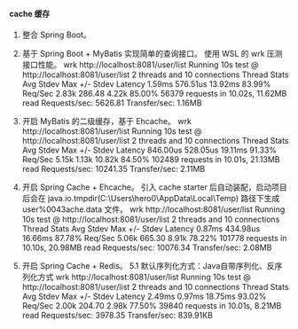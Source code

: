 
#### cache 缓存

1. 整合 Spring Boot。
2. 基于 Spring Boot + MyBatis 实现简单的查询接口。
使用 WSL 的 wrk 压测接口性能。
wrk http://localhost:8081/user/list
Running 10s test @ http://localhost:8081/user/list
  2 threads and 10 connections
  Thread Stats   Avg      Stdev     Max   +/- Stdev
    Latency     1.59ms  576.51us  13.92ms   83.99%
    Req/Sec     2.83k   286.48     4.22k    85.00%
  56379 requests in 10.02s, 11.62MB read
Requests/sec:   5626.81
Transfer/sec:      1.16MB

3. 开启 MyBatis 的二级缓存，基于 Ehcache。
wrk http://localhost:8081/user/list
Running 10s test @ http://localhost:8081/user/list
  2 threads and 10 connections
  Thread Stats   Avg      Stdev     Max   +/- Stdev
    Latency   846.00us  528.05us  19.11ms   91.33%
    Req/Sec     5.15k     1.13k   10.82k    84.50%
  102489 requests in 10.01s, 21.13MB read
Requests/sec:  10241.35
Transfer/sec:      2.11MB

4. 开启 Spring Cache + Ehcache。
引入 cache starter 后自动装配，启动项目后会在 java.io.tmpdir(C:\Users\hero0\AppData\Local\Temp) 路径下生成 user%0043ache.data 文件。
wrk http://localhost:8081/user/list
Running 10s test @ http://localhost:8081/user/list
  2 threads and 10 connections
  Thread Stats   Avg      Stdev     Max   +/- Stdev
    Latency     0.87ms  434.98us  16.66ms   87.78%
    Req/Sec     5.06k   665.30     8.91k    78.22%
  101778 requests in 10.10s, 20.98MB read
Requests/sec:  10076.34
Transfer/sec:      2.08MB

5. 开启 Spring Cache + Redis。
5.1 默认序列化方式：Java自带序列化、反序列化方式
wrk http://localhost:8081/user/list
Running 10s test @ http://localhost:8081/user/list
  2 threads and 10 connections
  Thread Stats   Avg      Stdev     Max   +/- Stdev
    Latency     2.49ms    0.97ms  18.75ms   93.02%
    Req/Sec     2.00k   204.70     2.98k    77.50%
  39840 requests in 10.01s, 8.21MB read
Requests/sec:   3978.35
Transfer/sec:    839.91KB
